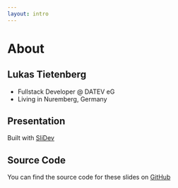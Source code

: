 ```yaml
---
layout: intro
---
```


# About

## Lukas Tietenberg

- Fullstack Developer @ DATEV eG
- Living in Nuremberg, Germany

## Presentation

Built with [SliDev](https://sli.dev)

## Source Code

You can find the source code for these slides on [GitHub](https://github.com/sourcefranke/learning-logs-presentation)
